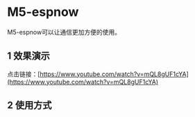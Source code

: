 # M5-espnow
  
  M5-espnow可以让通信更加方便的使用。


## 1 效果演示
  
  点击链接：[https://www.youtube.com/watch?v=mQL8gUF1cYA](https://www.youtube.com/watch?v=mQL8gUF1cYA)
  
## 2 使用方式
  
